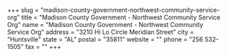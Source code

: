 +++
slug = "madison-county-government-northwest-community-service-org"
title = "Madison County Government - Northwest Community Service Org"
name = "Madison County Government - Northwest Community Service Org"
address = "3210 Hi Lo Circle Meridian Street"
city = "Huntsville"
state = "AL"
postal = "35811"
website = ""
phone = "256 532-1505"
fax = ""
+++
